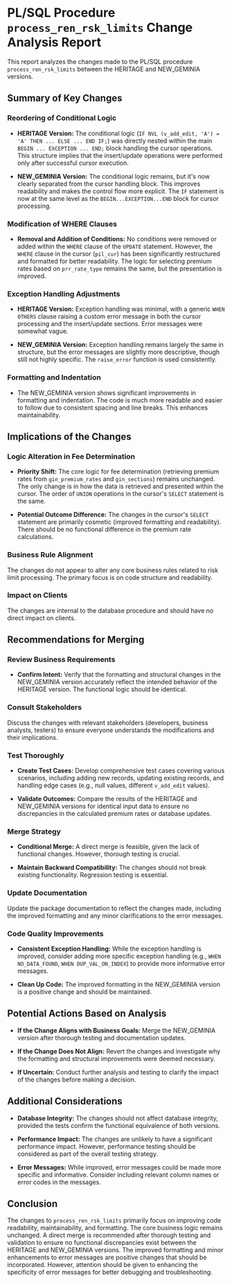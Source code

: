 # PL/SQL Procedure `process_ren_rsk_limits` Change Analysis Report

This report analyzes the changes made to the PL/SQL procedure `process_ren_rsk_limits` between the HERITAGE and NEW_GEMINIA versions.

## Summary of Key Changes

### Reordering of Conditional Logic

- **HERITAGE Version:** The conditional logic (`IF NVL (v_add_edit, 'A') = 'A' THEN ... ELSE ... END IF;`) was directly nested within the main `BEGIN ... EXCEPTION ... END;` block handling the cursor operations.  This structure implies that the insert/update operations were performed only after successful cursor execution.

- **NEW_GEMINIA Version:** The conditional logic remains, but it's now clearly separated from the cursor handling block. This improves readability and makes the control flow more explicit. The `IF` statement is now at the same level as the `BEGIN...EXCEPTION...END` block for cursor processing.

### Modification of WHERE Clauses

- **Removal and Addition of Conditions:** No conditions were removed or added within the `WHERE` clause of the `UPDATE` statement. However, the `WHERE` clause in the cursor (`pil_cur`) has been significantly restructured and formatted for better readability.  The logic for selecting premium rates based on `prr_rate_type` remains the same, but the presentation is improved.

### Exception Handling Adjustments

- **HERITAGE Version:** Exception handling was minimal, with a generic `WHEN OTHERS` clause raising a custom error message in both the cursor processing and the insert/update sections.  Error messages were somewhat vague.

- **NEW_GEMINIA Version:** Exception handling remains largely the same in structure, but the error messages are slightly more descriptive, though still not highly specific.  The `raise_error` function is used consistently.

### Formatting and Indentation

- The NEW_GEMINIA version shows significant improvements in formatting and indentation.  The code is much more readable and easier to follow due to consistent spacing and line breaks.  This enhances maintainability.


## Implications of the Changes

### Logic Alteration in Fee Determination

- **Priority Shift:** The core logic for fee determination (retrieving premium rates from `gin_premium_rates` and `gin_sections`) remains unchanged. The only change is in how the data is retrieved and presented within the cursor. The order of `UNION` operations in the cursor's `SELECT` statement is the same.

- **Potential Outcome Difference:**  The changes in the cursor's `SELECT` statement are primarily cosmetic (improved formatting and readability). There should be no functional difference in the premium rate calculations.


### Business Rule Alignment

The changes do not appear to alter any core business rules related to risk limit processing. The primary focus is on code structure and readability.


### Impact on Clients

The changes are internal to the database procedure and should have no direct impact on clients.


## Recommendations for Merging

### Review Business Requirements

- **Confirm Intent:** Verify that the formatting and structural changes in the NEW_GEMINIA version accurately reflect the intended behavior of the HERITAGE version.  The functional logic should be identical.

### Consult Stakeholders

Discuss the changes with relevant stakeholders (developers, business analysts, testers) to ensure everyone understands the modifications and their implications.

### Test Thoroughly

- **Create Test Cases:** Develop comprehensive test cases covering various scenarios, including adding new records, updating existing records, and handling edge cases (e.g., null values, different `v_add_edit` values).

- **Validate Outcomes:**  Compare the results of the HERITAGE and NEW_GEMINIA versions for identical input data to ensure no discrepancies in the calculated premium rates or database updates.

### Merge Strategy

- **Conditional Merge:**  A direct merge is feasible, given the lack of functional changes.  However, thorough testing is crucial.

- **Maintain Backward Compatibility:** The changes should not break existing functionality.  Regression testing is essential.

### Update Documentation

Update the package documentation to reflect the changes made, including the improved formatting and any minor clarifications to the error messages.

### Code Quality Improvements

- **Consistent Exception Handling:** While the exception handling is improved, consider adding more specific exception handling (e.g., `WHEN NO_DATA_FOUND`, `WHEN DUP_VAL_ON_INDEX`) to provide more informative error messages.

- **Clean Up Code:**  The improved formatting in the NEW_GEMINIA version is a positive change and should be maintained.


## Potential Actions Based on Analysis

- **If the Change Aligns with Business Goals:** Merge the NEW_GEMINIA version after thorough testing and documentation updates.

- **If the Change Does Not Align:** Revert the changes and investigate why the formatting and structural improvements were deemed necessary.

- **If Uncertain:** Conduct further analysis and testing to clarify the impact of the changes before making a decision.


## Additional Considerations

- **Database Integrity:** The changes should not affect database integrity, provided the tests confirm the functional equivalence of both versions.

- **Performance Impact:** The changes are unlikely to have a significant performance impact.  However, performance testing should be considered as part of the overall testing strategy.

- **Error Messages:**  While improved, error messages could be made more specific and informative.  Consider including relevant column names or error codes in the messages.


## Conclusion

The changes to `process_ren_rsk_limits` primarily focus on improving code readability, maintainability, and formatting.  The core business logic remains unchanged.  A direct merge is recommended after thorough testing and validation to ensure no functional discrepancies exist between the HERITAGE and NEW_GEMINIA versions.  The improved formatting and minor enhancements to error messages are positive changes that should be incorporated.  However, attention should be given to enhancing the specificity of error messages for better debugging and troubleshooting.
